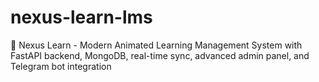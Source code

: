 # nexus-learn-lms
🚀 Nexus Learn - Modern Animated Learning Management System with FastAPI backend, MongoDB, real-time sync, advanced admin panel, and Telegram bot integration
